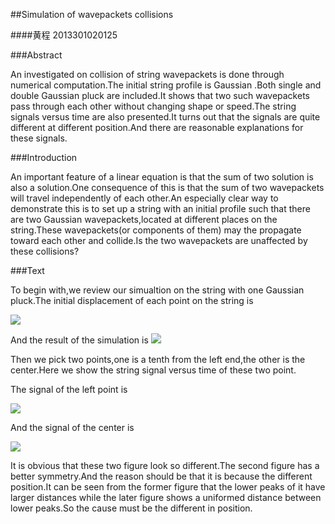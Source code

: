 ##Simulation of wavepackets collisions

####黄程   2013301020125

###Abstract

An investigated on collision of string wavepackets is done through numerical computation.The initial string profile is Gaussian .Both single and double Gaussian pluck are included.It shows that two such wavepackets pass through each other without changing  shape or speed.The string signals versus time are also presented.It turns out that the signals are  quite different at different position.And there are reasonable explanations for these signals.

###Introduction

An important feature of a linear equation is that the sum of two solution is also a solution.One consequence of this is that the sum of two wavepackets will travel independently of each other.An especially clear way to demonstrate this is to set up a string with an initial profile such that there are two Gaussian wavepackets,located at different places on the string.These wavepackets(or components of them) may the propagate toward each other and collide.Is the two wavepackets are unaffected by these collisions?

###Text

To begin with,we review our simualtion on the string with one Gaussian pluck.The initial displacement of each point on the string is

![](https://raw.githubusercontent.com/chenghuang2016/computationalphysics_N2013301020125/master/%E7%AC%AC%E5%8D%81%E5%9B%9B%E6%AC%A1%E4%BD%9C%E4%B8%9A/single.png)

And the result of the simulation is 
![](https://raw.githubusercontent.com/chenghuang2016/computationalphysics_N2013301020125/master/%E7%AC%AC%E5%8D%81%E5%9B%9B%E6%AC%A1%E4%BD%9C%E4%B8%9A/single.gif)

Then we pick two points,one is a tenth from the left end,the other is the center.Here we show the string signal versus time of these two point.

The signal of the left point is

![](https://raw.githubusercontent.com/chenghuang2016/computationalphysics_N2013301020125/master/%E7%AC%AC%E5%8D%81%E5%9B%9B%E6%AC%A1%E4%BD%9C%E4%B8%9A/singleleft.png)

And the signal of the center is

![](https://raw.githubusercontent.com/chenghuang2016/computationalphysics_N2013301020125/master/%E7%AC%AC%E5%8D%81%E5%9B%9B%E6%AC%A1%E4%BD%9C%E4%B8%9A/singlecenter.png)

It is obvious that these two figure look so different.The second figure has a better symmetry.And the reason should be that it is because the different position.It can be seen from the former figure that the lower peaks of it have larger distances while the later figure shows a uniformed distance between lower peaks.So the cause must be the different in position.
